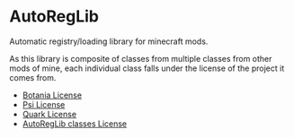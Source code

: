 # AutoRegLib
Automatic registry/loading library for minecraft mods.

As this library is composite of classes from multiple classes from other mods of mine, each individual class falls under the license of the project it comes from.

* [Botania License](http://botaniamod.net/license.php)
* [Psi License](http://psi.vazkii.us/license.php)
* [Quark License](https://creativecommons.org/licenses/by-nc-sa/3.0/deed.en_GB)
* [AutoRegLib classes License](http://www.wtfpl.net/)